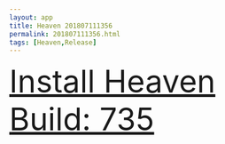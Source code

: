 ```yaml
---
layout: app
title: Heaven 201807111356
permalink: 201807111356.html
tags: [Heaven,Release]
---
```

<div class="pure-g">
    <div class="pure-u-1-1" style="font-size: 4em">
        <a class="pure-button-primary" href="itms-services://?action=download-manifest&url=https%3A%2F%2Flitsungyisigono.github.io%2FTestScript%2Fmanifests%2F201807111356.plist"><i class="fa fa-download" aria-hidden="true"></i>Install Heaven Build: 735</a>
    </div>
</div>